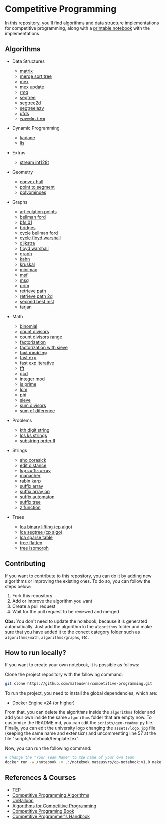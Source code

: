 # Competitive Programming

In this repository, you'll find algorithms and data structure implementations for competitive programming, along with a [printable notebook](./notebook.pdf) with the implementations

## Algorithms

- Data Structures
  - [matrix](/algorithms/data-structures/matrix.cpp)
  - [merge sort tree](/algorithms/data-structures/merge-sort-tree.cpp)
  - [mex](/algorithms/data-structures/mex.cpp)
  - [mex update](/algorithms/data-structures/mex-update.cpp)
  - [rmq](/algorithms/data-structures/rmq.cpp)
  - [segtree](/algorithms/data-structures/segtree.cpp)
  - [segtree2d](/algorithms/data-structures/segtree2d.cpp)
  - [segtreelazy](/algorithms/data-structures/segtreelazy.cpp)
  - [ufds](/algorithms/data-structures/ufds.cpp)
  - [wavelet tree](/algorithms/data-structures/wavelet-tree.cpp)

- Dynamic Programming
  - [kadane](/algorithms/dynamic-programming/kadane.cpp)
  - [lis](/algorithms/dynamic-programming/lis.cpp)

- Extras
  - [stream int128t](/algorithms/extras/stream-int128t.cpp)

- Geometry
  - [convex hull](/algorithms/geometry/convex-hull.cpp)
  - [point to segment](/algorithms/geometry/point-to-segment.cpp)
  - [polyominoes](/algorithms/geometry/polyominoes.cpp)

- Graphs
  - [articulation points](/algorithms/graphs/articulation-points.cpp)
  - [bellman ford](/algorithms/graphs/bellman-ford.cpp)
  - [bfs 01](/algorithms/graphs/bfs-01.cpp)
  - [bridges](/algorithms/graphs/bridges.cpp)
  - [cycle bellman ford](/algorithms/graphs/cycle-bellman-ford.cpp)
  - [cycle floyd warshall](/algorithms/graphs/cycle-floyd-warshall.cpp)
  - [dijkstra](/algorithms/graphs/dijkstra.cpp)
  - [floyd warshall](/algorithms/graphs/floyd-warshall.cpp)
  - [graph](/algorithms/graphs/graph.cpp)
  - [kahn](/algorithms/graphs/kahn.cpp)
  - [kruskal](/algorithms/graphs/kruskal.cpp)
  - [minimax](/algorithms/graphs/minimax.cpp)
  - [msf](/algorithms/graphs/msf.cpp)
  - [msg](/algorithms/graphs/msg.cpp)
  - [prim](/algorithms/graphs/prim.cpp)
  - [retrieve path](/algorithms/graphs/retrieve-path.cpp)
  - [retrieve path 2d](/algorithms/graphs/retrieve-path-2d.cpp)
  - [second best mst](/algorithms/graphs/second-best-mst.cpp)
  - [tarjan](/algorithms/graphs/tarjan.cpp)

- Math
  - [binomial](/algorithms/math/binomial.cpp)
  - [count divisors](/algorithms/math/count-divisors.cpp)
  - [count divisors range](/algorithms/math/count-divisors-range.cpp)
  - [factorization](/algorithms/math/factorization.cpp)
  - [factorization with sieve](/algorithms/math/factorization-with-sieve.cpp)
  - [fast doubling](/algorithms/math/fast-doubling.cpp)
  - [fast exp](/algorithms/math/fast-exp.cpp)
  - [fast exp iterative](/algorithms/math/fast-exp-iterative.cpp)
  - [fft](/algorithms/math/fft.cpp)
  - [gcd](/algorithms/math/gcd.cpp)
  - [integer mod](/algorithms/math/integer-mod.cpp)
  - [is prime](/algorithms/math/is-prime.cpp)
  - [lcm](/algorithms/math/lcm.cpp)
  - [phi](/algorithms/math/phi.cpp)
  - [sieve](/algorithms/math/sieve.cpp)
  - [sum divisors](/algorithms/math/sum-divisors.cpp)
  - [sum of diference](/algorithms/math/sum-of-diference.cpp)

- Problems
  - [kth digit string](/algorithms/problems/kth-digit-string.cpp)
  - [lcs ks strings](/algorithms/problems/lcs-ks-strings.cpp)
  - [substring order II](/algorithms/problems/substring-order-II.cpp)

- Strings
  - [aho corasick](/algorithms/strings/aho-corasick.cpp)
  - [edit distance](/algorithms/strings/edit-distance.cpp)
  - [lcp suffix array](/algorithms/strings/lcp-suffix-array.cpp)
  - [manacher](/algorithms/strings/manacher.cpp)
  - [rabin karp](/algorithms/strings/rabin-karp.cpp)
  - [suffix array](/algorithms/strings/suffix-array.cpp)
  - [suffix array op](/algorithms/strings/suffix-array-op.cpp)
  - [suffix automaton](/algorithms/strings/suffix-automaton.cpp)
  - [suffix tree](/algorithms/strings/suffix-tree.cpp)
  - [z function](/algorithms/strings/z-function.cpp)

- Trees
  - [lca binary lifting (cp algo)](/algorithms/trees/lca-binary-lifting-(cp-algo).cpp)
  - [lca segtree (cp algo)](/algorithms/trees/lca-segtree-(cp-algo).cpp)
  - [lca sparse table](/algorithms/trees/lca-sparse-table.cpp)
  - [tree flatten](/algorithms/trees/tree-flatten.cpp)
  - [tree isomorph](/algorithms/trees/tree_isomorph.cpp)

## Contributing

If you want to contribute to this repository, you can do it by adding new algorithms or improving the existing ones. To do so, you can follow the steps below:

1. Fork this repository
2. Add or improve the algorithm you want
3. Create a pull request
4. Wait for the pull request to be reviewed and merged

**Obs:** You don't need to update the notebook, because it is generated automatically. Just add the algorithm to the `algorithms` folder and make sure that you have added it to the correct category folder such as `algorithms/math`, `algorithms/graphs`, etc.

## How to run locally?

If you want to create your own notebook, it is possible as follows:

Clone the project repository with the following command:

```bash
git clone https://github.com/mateusvrs/competitive-programming.git
```

To run the project, you need to install the global dependencies, which are:

- Docker Engine v24 (or higher)

From that, you can delete the algorithms inside the `algorithms` folder and add your own inside the same `algorithms` folder that are empty now. To customize the README.md, you can edit the `scripts/gen-readme.py` file. Finally, you can edit the university logo changing the `assets/logo.jpg` file (keeping the same name and extension) and uncommenting line 57 at the file "scripts/notebook/template.tex".

Now, you can run the following command:

```bash
# Change the "Your Team Name" to the name of your own team
docker run -w /notebook -v .:/notebook mateusvrs/cp-notebook:v1.0 make team_name="Your Team Name"      
```

## References & Courses

- [TEP](https://github.com/edsomjr/TEP)
- [Competitive Programming Algorithms](https://github.com/iagorrr/Competitive-Programming-Algorithms)
- [UnBalloon](https://github.com/UnBalloon/programacao-competitiva)
- [Algorithms for Competitive Programming](https://cp-algorithms.com/)
- [Competitive Programing Book](https://cpbook.net/details?cp=4)
- [Competitive Programmer's Handbook](https://cses.fi/book/book.pdf)
